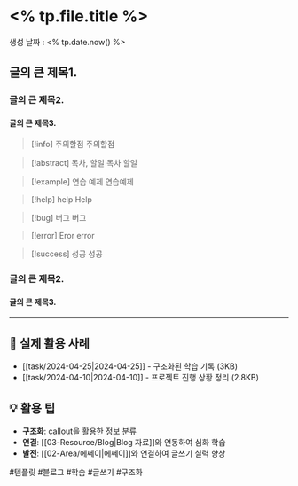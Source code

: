 # <% tp.file.title %>

생성 날짜 : <% tp.date.now() %>

## 글의 큰 제목1.

### 글의 큰 제목2.

#### 글의 큰 제목3.

> [!info] 주의할점
> 주의할점

> [!abstract] 목차, 할일
> 목차 할일

> [!example] 연습 예제
> 연습예제

> [!help] help
> Help

> [!bug] 버그
> 버그

> [!error] Eror
> error

> [!success] 성공
> 성공

### 글의 큰 제목2.

#### 글의 큰 제목3.

---

## 🔗 실제 활용 사례

- [[task/2024-04-25|2024-04-25]] - 구조화된 학습 기록 (3KB)
- [[task/2024-04-10|2024-04-10]] - 프로젝트 진행 상황 정리 (2.8KB)

## 💡 활용 팁

- **구조화**: callout을 활용한 정보 분류
- **연결**: [[03-Resource/Blog|Blog 자료]]와 연동하여 심화 학습
- **발전**: [[02-Area/에쎄이|에쎄이]]와 연결하여 글쓰기 실력 향상

#템플릿 #블로그 #학습 #글쓰기 #구조화

